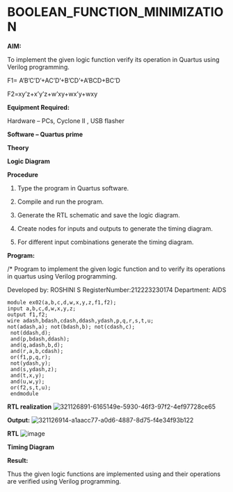 # BOOLEAN_FUNCTION_MINIMIZATION

**AIM:**

To implement the given logic function verify its operation in Quartus using Verilog programming.

F1= A’B’C’D’+AC’D’+B’CD’+A’BCD+BC’D 

F2=xy’z+x’y’z+w’xy+wx’y+wxy

**Equipment Required:**

Hardware – PCs, Cyclone II , USB flasher

**Software – Quartus prime**

**Theory**

**Logic Diagram**

**Procedure**

1.	Type the program in Quartus software.

2.	Compile and run the program.

3.	Generate the RTL schematic and save the logic diagram.

4.	Create nodes for inputs and outputs to generate the timing diagram.

5.	For different input combinations generate the timing diagram.


**Program:**

/* Program to implement the given logic function and to verify its operations in quartus using Verilog programming.


Developed by: ROSHINI S
RegisterNumber:212223230174
Department: AIDS
```
module ex02(a,b,c,d,w,x,y,z,f1,f2); 
input a,b,c,d,w,x,y,z;
output f1,f2; 
wire adash,bdash,cdash,ddash,ydash,p,q,r,s,t,u; 
not(adash,a); not(bdash,b); not(cdash,c);
 not(ddash,d);
 and(p,bdash,ddash);
 and(q,adash,b,d);
 and(r,a,b,cdash); 
 or(f1,p,q,r);
 not(ydash,y); 
 and(s,ydash,z); 
 and(t,x,y);
 and(u,w,y); 
 or(f2,s,t,u);
 endmodule
 ```


**RTL realization**
![321126891-6165149e-5930-46f3-97f2-4ef97728ce65](https://github.com/23008859/BOOLEAN_FUNCTION_MINIMIZATION/assets/139117979/b1ea3887-5333-47de-92d8-a30f47240bd1)

**Output:**
![321126914-a1aacc77-a0d6-4887-8d75-f4e34f93b122](https://github.com/23008859/BOOLEAN_FUNCTION_MINIMIZATION/assets/139117979/619349cf-9261-468c-b105-426bcfa9b849)

**RTL**
![image](https://github.com/23008859/BOOLEAN_FUNCTION_MINIMIZATION/assets/139117979/923cfcf3-b058-4405-a7d4-7a1c21869366)


**Timing Diagram**

**Result:**

Thus the given logic functions are implemented using and their operations are verified using Verilog programming.

